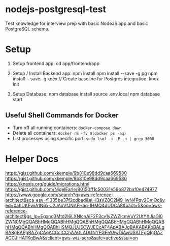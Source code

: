 # nodejs-postgresql-test
Test knowledge for interview prep with basic NodeJS app and basic PostgreSQL schema.

# Setup

1. Setup frontend app:
cd app/frontend/app


1. Setup / Install Backend app:
npm install
npm install --save -g pg
npm install --save -g knex
// Create baseline for Postgres integration.
knex init

2. Setup Database:
npm database install
source .env.local
npm database start

## Useful Shell Commands for Docker

- Turn off all running containers: `docker-compose down`
- Delete all containers: `docker rm -fv $(docker ps -aq)`
- List processes using specific port: `sudo lsof -i -P -n | grep 3000`


# Helper Docs

https://gist.github.com/kkemple/9b810e98dd9caa669580
https://gist.github.com/kkemple/9b810e98dd9caa669580
https://knexjs.org/guide/migrations.html
https://gist.github.com/NigelEarle/80150ff1c50031e59b872baf0e474977
https://www.google.com/search?q=aws-reference-architect&sca_esv=f1335be37f2cdbad&ei=I3sVZ8C2M9_IwN4Pqv2CmQc&ved=0ahUKEwiA1N6x-J2JAxVfJNAFHaq-IHMQ4dUDCA8&uact=5&oq=aws-reference-architect&gs_lp=Egxnd3Mtd2l6LXNlcnAiF2F3cy1yZWZlcmVuY2UtYXJjaGl0ZWN0MgQQABhHMgQQABhHMgQQABhHMgQQABhHMgQQABhHMgQQABhHMgQQABhHMgQQABhHSMQJUJECWJECcAF4ApABAJgBAKABAKoBALgBA8gBAPgBAZgCAqACCcICChAAGLADGNYEGEeYAwDiAwUSATEgQIgGAZAGCJIHATKgBwA&sclient=gws-wiz-serp&safe=active&ssui=on